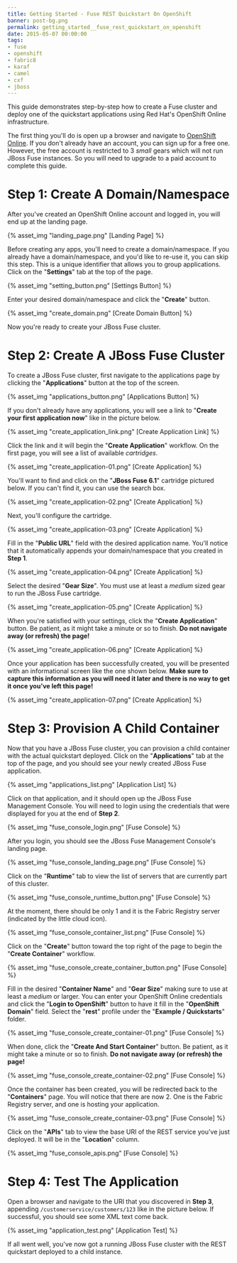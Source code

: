```yaml
---
title: Getting Started - Fuse REST Quickstart On OpenShift
banner: post-bg.png
permalink: getting_started__fuse_rest_quickstart_on_openshift
date: 2015-05-07 00:00:00
tags:
- fuse
- openshift
- fabric8
- karaf
- camel
- cxf
- jboss
---
```


This guide demonstrates step-by-step how to create a Fuse cluster and deploy one of the quickstart applications using Red Hat's OpenShift Online infrastructure.
<!-- more -->

The first thing you'll do is open up a browser and navigate to [OpenShift Online](https://openshift.redhat.com/). If you don't already have an account, you can sign up for a free one. However, the free account is restricted to 3 _small_ gears which will not run JBoss Fuse instances. So you will need to upgrade to a paid account to complete this guide.

# Step 1: Create A Domain/Namespace

After you've created an OpenShift Online account and logged in, you will end up at the landing page.

{% asset_img "landing_page.png" [Landing Page] %}

Before creating any apps, you'll need to create a domain/namespace. If you already have a domain/namespace, and you'd like to re-use it, you can skip this step. This is a unique identifier that allows you to group applications. Click on the "__Settings__" tab at the top of the page.

{% asset_img "setting_button.png" [Settings Button] %}

Enter your desired domain/namespace and click the "__Create__" button.

{% asset_img "create_domain.png" [Create Domain Button] %}

Now you're ready to create your JBoss Fuse cluster.

# Step 2: Create A JBoss Fuse Cluster

To create a JBoss Fuse cluster, first navigate to the applications page by clicking the "__Applications__" button at the top of the screen.

{% asset_img "applications_button.png" [Applications Button] %}

If you don't already have any applications, you will see a link to "__Create your first application now__" like in the picture below.

{% asset_img "create_application_link.png" [Create Application Link] %}

Click the link and it will begin the "__Create Application__" workflow. On the first page, you will see a list of available _cartridges_.

{% asset_img "create_application-01.png" [Create Application] %}

You'll want to find and click on the "__JBoss Fuse 6.1__" cartridge pictured below. If you can't find it, you can use the search box.

{% asset_img "create_application-02.png" [Create Application] %}

Next, you'll configure the cartridge.

{% asset_img "create_application-03.png" [Create Application] %}

Fill in the "__Public URL__" field with the desired application name. You'll notice that it automatically appends your domain/namespace that you created in __Step 1__.

{% asset_img "create_application-04.png" [Create Application] %}

Select the desired "__Gear Size__". You must use at least a _medium_ sized gear to run the JBoss Fuse cartridge.

{% asset_img "create_application-05.png" [Create Application] %}

When you're satisfied with your settings, click the "__Create Application__" button. Be patient, as it might take a minute or so to finish. __Do not navigate away (or refresh) the page!__

{% asset_img "create_application-06.png" [Create Application] %}

Once your application has been successfully created, you will be presented with an informational screen like the one shown below. __Make sure to capture this information as you will need it later and there is no way to get it once you've left this page!__

{% asset_img "create_application-07.png" [Create Application] %}

# Step 3: Provision A Child Container

Now that you have a JBoss Fuse cluster, you can provision a child container with the actual quickstart deployed. Click on the "__Applications__" tab at the top of the page, and you should see your newly created JBoss Fuse application.

{% asset_img "applications_list.png" [Application List] %}

Click on that application, and it should open up the JBoss Fuse Management Console. You will need to login using the credentials that were displayed for you at the end of __Step 2__.

{% asset_img "fuse_console_login.png" [Fuse Console] %}

After you login, you should see the JBoss Fuse Management Console's landing page.

{% asset_img "fuse_console_landing_page.png" [Fuse Console] %}

Click on the "__Runtime__" tab to view the list of servers that are currently part of this cluster.

{% asset_img "fuse_console_runtime_button.png" [Fuse Console] %}

At the moment, there should be only 1 and it is the Fabric Registry server (indicated by the little cloud icon).

{% asset_img "fuse_console_container_list.png" [Fuse Console] %}

Click on the "__Create__" button toward the top right of the page to begin the "__Create Container__" workflow.

{% asset_img "fuse_console_create_container_button.png" [Fuse Console] %}

Fill in the desired "__Container Name__" and "__Gear Size__" making sure to use at least a _medium_ or larger. You can enter your OpenShift Online credentials and click the "__Login to OpenShift__" button to have it fill in the "__OpenShift Domain__" field. Select the "__rest__" profile under the "__Example / Quickstarts__" folder.

{% asset_img "fuse_console_create_container-01.png" [Fuse Console] %}

When done, click the "__Create And Start Container__" button. Be patient, as it might take a minute or so to finish. __Do not navigate away (or refresh) the page!__

{% asset_img "fuse_console_create_container-02.png" [Fuse Console] %}

Once the container has been created, you will be redirected back to the "__Containers__" page. You will notice that there are now 2. One is the Fabric Registry server, and one is hosting your application.

{% asset_img "fuse_console_create_container-03.png" [Fuse Console] %}

Click on the "__APIs__" tab to view the base URI of the REST service you've just deployed. It will be in the "__Location__" column.

{% asset_img "fuse_console_apis.png" [Fuse Console] %}

# Step 4: Test The Application

Open a browser and navigate to the URI that you discovered in __Step 3__, appending `/customerservice/customers/123` like in the picture below. If successful, you should see some XML text come back.

{% asset_img "application_test.png" [Application Test] %}

If all went well, you've now got a running JBoss Fuse cluster with the REST quickstart deployed to a child instance.

